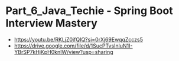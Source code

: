 # Part_6_Java_Techie - Spring Boot Interview Mastery

- https://youtu.be/RKLjZ0jfQIQ?si=0rXj69EwqqZcczs5
- https://drive.google.com/file/d/1SucPTvsInluN1I-YBrSP7kHjKpH0knIW/view?usp=sharing